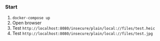 ### Start

1. `docker-compose up`
2. Open browser
3. Test `http://localhost:8080/insecure/plain/local://files/test.heic`
4. Test `http://localhost:8080/insecure/plain/local://files/test.jpg`